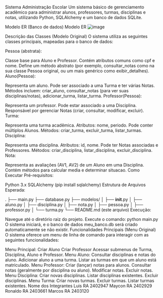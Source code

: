 Sistema Administração Escolar
Um sistema básico de gerenciamento acadêmico para administrar alunos, professores, turmas, disciplinas e notas, utilizando Python, SQLAlchemy e um banco de dados SQLite.

Modelo ER (Banco de dados)
Modelo ER
![image](https://github.com/user-attachments/assets/f3ee807d-4ab0-4d8a-8917-37154883e6f6)


Descrição das Classes (Modelo Original)
O sistema utiliza as seguintes classes principais, mapeadas para o banco de dados:

Pessoa (abstrata):

Classe base para Aluno e Professor.
Contém atributos comuns como cpf e nome.
Define um método abstrato (por exemplo, consultar_notas como na sua classe Pessoa original, ou um mais genérico como exibir_detalhes).
Aluno(Pessoa):

Representa um aluno.
Pode ser associado a uma Turma e ter várias Notas.
Métodos incluem: criar_aluno, consultar_notas (para ver suas disciplinas/notas), adicionar_turma, listar_turma.
Professor(Pessoa):

Representa um professor.
Pode estar associado a uma Disciplina.
Responsável por gerenciar Notas (criar, consultar, modificar, excluir).
Turma:

Representa uma turma acadêmica.
Atributos: nome, periodo.
Pode conter múltiplos Alunos.
Métodos: criar_turma, excluir_turma, listar_turmas.
Disciplina:

Representa uma disciplina.
Atributos: id, nome.
Pode ter Notas associadas e Professores.
Métodos: criar_disciplina, listar_disciplina, excluir_disciplina.
Nota:

Representa as avaliações (AV1, AV2) de um Aluno em uma Disciplina.
Contém métodos para calcular media e determinar situacao.
Como Executar
Pré-requisitos:

Python 3.x
SQLAlchemy (pip install sqlalchemy)
Estrutura de Arquivos Esperada:

.
├── main.py
├── database.py
├── modelos/
│   ├── __init__.py
│   ├── aluno.py
│   ├── disciplina.py
│   ├── nota.py
│   ├── pessoa.py
│   ├── professor.py
│   └── turma.py
└── README.md (este arquivo)
Execução:

Navegue até o diretório raiz do projeto.
Execute o comando: python main.py
O sistema iniciará, e o banco de dados meu_banco.db será criado automaticamente se não existir.
Funcionalidades Principais (Menu Original)
O sistema oferece um menu de linha de comando para interagir com as seguintes funcionalidades:

Menu Principal:
Criar Aluno
Criar Professor
Acessar submenus de Turma, Disciplina, Aluno e Professor.
Menu Aluno:
Consultar disciplinas e notas do aluno.
Adicionar aluno a uma turma.
Listar as turmas em que um aluno está matriculado.
Menu Professor:
Criar (lançar) notas para alunos.
Consultar notas (geralmente por disciplina ou aluno).
Modificar notas.
Excluir notas.
Menu Disciplina:
Criar novas disciplinas.
Listar disciplinas existentes.
Excluir disciplinas.
Menu Turma:
Criar novas turmas.
Excluir turmas.
Listar turmas existentes.
Nome dos Integrantes
Luis RA 2402947
Maycon RA 2402929
Ronaldo RA 2403661
Marcos RA 2403120
